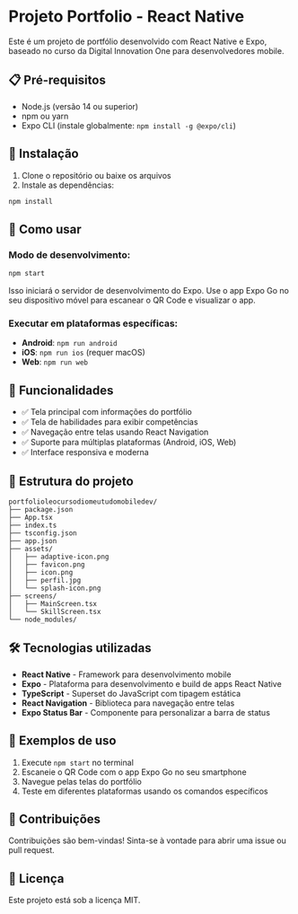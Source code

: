 # Projeto Portfolio - React Native

Este é um projeto de portfólio desenvolvido com React Native e Expo, baseado no curso da Digital Innovation One para desenvolvedores mobile.

## 📋 Pré-requisitos

- Node.js (versão 14 ou superior)
- npm ou yarn
- Expo CLI (instale globalmente: `npm install -g @expo/cli`)

## 🚀 Instalação

1. Clone o repositório ou baixe os arquivos
2. Instale as dependências:
```bash
npm install
```

## 📖 Como usar

### Modo de desenvolvimento:
```bash
npm start
```
Isso iniciará o servidor de desenvolvimento do Expo. Use o app Expo Go no seu dispositivo móvel para escanear o QR Code e visualizar o app.

### Executar em plataformas específicas:
- **Android**: `npm run android`
- **iOS**: `npm run ios` (requer macOS)
- **Web**: `npm run web`

## 🎯 Funcionalidades

- ✅ Tela principal com informações do portfólio
- ✅ Tela de habilidades para exibir competências
- ✅ Navegação entre telas usando React Navigation
- ✅ Suporte para múltiplas plataformas (Android, iOS, Web)
- ✅ Interface responsiva e moderna

## 📁 Estrutura do projeto

```
portfolioleocursodiomeutudomobiledev/
├── package.json
├── App.tsx
├── index.ts
├── tsconfig.json
├── app.json
├── assets/
│   ├── adaptive-icon.png
│   ├── favicon.png
│   ├── icon.png
│   ├── perfil.jpg
│   └── splash-icon.png
├── screens/
│   ├── MainScreen.tsx
│   └── SkillScreen.tsx
└── node_modules/
```

## 🛠️ Tecnologias utilizadas

- **React Native** - Framework para desenvolvimento mobile
- **Expo** - Plataforma para desenvolvimento e build de apps React Native
- **TypeScript** - Superset do JavaScript com tipagem estática
- **React Navigation** - Biblioteca para navegação entre telas
- **Expo Status Bar** - Componente para personalizar a barra de status

## 🎨 Exemplos de uso

1. Execute `npm start` no terminal
2. Escaneie o QR Code com o app Expo Go no seu smartphone
3. Navegue pelas telas do portfólio
4. Teste em diferentes plataformas usando os comandos específicos

## 🤝 Contribuições

Contribuições são bem-vindas! Sinta-se à vontade para abrir uma issue ou pull request.

## 📄 Licença

Este projeto está sob a licença MIT.
